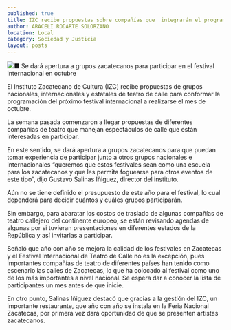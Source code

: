 ```yaml
---
published: true
title: IZC recibe propuestas sobre compañías que  integrarán el programa de Teatro de Calle
author: ARACELI RODARTE SOLORZANO
location: Local
category: Sociedad y Justicia
layout: posts
---
```


![](http://i.imgur.com/SOhLuZQm.jpg)■ Se dará apertura a grupos zacatecanos para participar en el festival internacional en octubre

El Instituto Zacatecano de Cultura (IZC) recibe propuestas de grupos nacionales, internacionales y estatales de teatro de calle para conformar la programación del próximo festival internacional a realizarse el mes de octubre. 

La semana pasada comenzaron a llegar propuestas de diferentes compañías de teatro que manejan espectáculos de calle que están interesadas en participar.

En este sentido, se dará apertura a grupos zacatecanos para que puedan tomar experiencia de participar junto a otros grupos nacionales e internacionales “queremos que estos festivales sean como una escuela para los zacatecanos y que les permita foguearse para otros eventos de este tipo”, dijo Gustavo Salinas Iñiguez, director del instituto.  

Aún no se tiene definido el presupuesto de este año para el festival, lo cual dependerá para decidir cuántos y cuáles grupos participarán.

Sin embargo, para abaratar los costos de traslado de algunas compañías de teatro callejero del continente europeo, se están revisando agendas de algunas por si tuvieran presentaciones en diferentes estados de la República y así invitarlas a participar.

Señaló que año con año se mejora la calidad de los festivales en Zacatecas y el Festival Internacional de Teatro de Calle no es la excepción, pues importantes compañías de teatro de diferentes países han tenido como escenario las calles de Zacatecas, lo que ha colocado al festival como uno de los más importantes a nivel nacional. Se espera dar a conocer la lista de participantes un mes antes de que inicie.

En otro punto, Salinas Iñiguez destacó que gracias a la gestión del IZC, un importante restaurante, que año con año se instala en la Feria Nacional Zacatecas, por primera vez dará oportunidad de que se presenten artistas zacatecanos.
